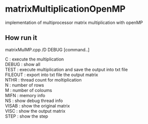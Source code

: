 # matrixMultiplicationOpenMP
 implementation of multiprocessor matrix multiplication with openMP

## How run it
 <cpp-compiler> matrixMulMP.cpp /D DEBUG [command..]<br />
 
  C       : execute the multiplication <br />
  DEBUG   : show all<br />
  TEST    : execute multiplication and save the output into txt file<br />
  FILEOUT : export into txt file the output matrix<br />
  NTHR  	 : thread count for moltiplication<br />
  N		     : number of rows<br />
  M    		 : number of coloums<br />
  MIFN    : memory info <br />
  NS      : show debug thread info<br />
  VISAB   : show the original matrix<br />
  VISC    : show the output matrix<br />
  STEP    : show the step<br />
